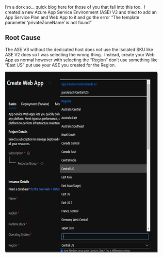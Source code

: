  

I’m a dork so… quick blog here for those of you that fall into this too.&nbsp; I created a new Azure App Service Environment (ASE) V3 and tried to add an App Service Plan and Web App to it and go the error “The template parameter ‘privateZoneName’ is not found”



## Root Cause

The ASE V3 without the dedicated host does not use the Isolated SKU like ASE V2 does so I was selecting the wrong thing.&nbsp; Instead, create your Web App as normal however with selecting the “Region” don’t use something like “East US” put use your ASE you created for the Region.



[<img loading="lazy" width="653" height="596" title="image" style="display: inline; background-image: none;" alt="image" src="/assets/images/2021/08/image_thumb.png" border="0" />](/assets/images/2021/08/image.png)